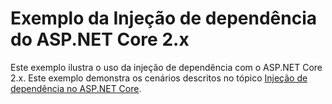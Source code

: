 # <a name="aspnet-core-dependency-injection-2x-sample"></a>Exemplo da Injeção de dependência do ASP.NET Core 2.x

Este exemplo ilustra o uso da injeção de dependência com o ASP.NET Core 2.x. Este exemplo demonstra os cenários descritos no tópico [Injeção de dependência no ASP.NET Core](https://docs.microsoft.com/aspnet/core/fundamentals/dependency-injection).
